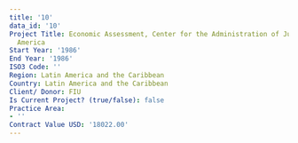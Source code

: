 ```yaml
---
title: '10'
data_id: '10'
Project Title: Economic Assessment, Center for the Administration of Justice in Latin
  America
Start Year: '1986'
End Year: '1986'
ISO3 Code: ''
Region: Latin America and the Caribbean
Country: Latin America and the Caribbean
Client/ Donor: FIU
Is Current Project? (true/false): false
Practice Area:
- ''
Contract Value USD: '18022.00'
---
```



